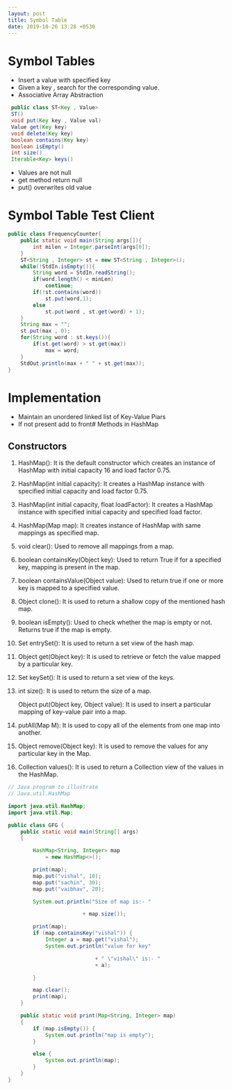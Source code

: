 ```yaml
---
layout: post
title: Symbol Table
date: 2019-10-26 13:28 +0530
---
```


# Symbol Tables

 - Insert a value with specified key
 - Given a key , search for the corresponding value.
 - Associative Array Abstraction

 

``` java
 public class ST<Key , Value>
 ST()
 void put(Key key , Value val)
 Value get(Key key)
 void delete(Key key)
 boolean contains(Key key)
 boolean isEmpty()
 int size()
 Iterable<Key> keys()
 ```

 - Values are not null
 - get method return null
 - put() overwrites old value

 # Symbol Table Test Client

``` java
public class FrequencyCounter{
    public static void main(String args[]){
        int milen = Integer.parseInt(args[0]);
    }
    ST<String , Integer> st = new ST<String , Integer>();
    while(!StdIn.isEmpty()){
        String word = StdIn.readString();
        if(word.length() < minLen)
            continue;
        if(!st.contains(word))
            st.put(word,1);
        else
            st.put(word , st.get(word) + 1);
    }
    String max = "";
    st.put(max , 0);
    for(String word : st.keys()){
        if(st.get(word) > st.get(max))
            max = word;
    }
    StdOut.println(max + " " + st.get(max));
}
```

# Implementation

* Maintain an unordered linked list of Key-Value Piars
* If not present add to front# Methods in HashMap

## Constructors

01. HashMap(): It is the default constructor which creates an instance of HashMap with initial capacity 16 and load factor 0.75.
02. HashMap(int initial capacity): It creates a HashMap instance with specified initial capacity and load factor 0.75.
03. HashMap(int initial capacity, float loadFactor): It creates a HashMap instance with specified initial capacity and specified load factor.
04. HashMap(Map map): It creates instance of HashMap with same mappings as specified map.

01. void clear(): Used to remove all mappings from a map.
02. boolean containsKey(Object key): Used to return True if for a specified key, mapping is present in the map.
03. boolean containsValue(Object value): Used to return true if one or more key is mapped to a specified value.
04. Object clone(): It is used to return a shallow copy of the mentioned hash map.
05. boolean isEmpty(): Used to check whether the map is empty or not. Returns true if the map is empty.
06. Set entrySet(): It is used to return a set view of the hash map.
07. Object get(Object key): It is used to retrieve or fetch the value mapped by a particular key.
08. Set keySet(): It is used to return a set view of the keys.
07. int size(): It is used to return the size of a map.

    Object put(Object key, Object value): It is used to insert a particular mapping of key-value pair into a map.

08. putAll(Map M): It is used to copy all of the elements from one map into another.
09. Object remove(Object key): It is used to remove the values for any particular key in the Map.
10. Collection values(): It is used to return a Collection view of the values in the HashMap.

``` java
// Java program to illustrate 
// Java.util.HashMap 

import java.util.HashMap; 
import java.util.Map; 

public class GFG { 
	public static void main(String[] args) 
	{ 

		HashMap<String, Integer> map 
			= new HashMap<>(); 

		print(map); 
		map.put("vishal", 10); 
		map.put("sachin", 30); 
		map.put("vaibhav", 20); 

		System.out.println("Size of map is:- "

						+ map.size()); 

		print(map); 
		if (map.containsKey("vishal")) { 
			Integer a = map.get("vishal"); 
			System.out.println("value for key"

							+ " \"vishal\" is:- "
							+ a); 

		} 

		map.clear(); 
		print(map); 
	} 

	public static void print(Map<String, Integer> map) 
	{ 
		if (map.isEmpty()) { 
			System.out.println("map is empty"); 
		} 

		else { 
			System.out.println(map); 
		} 
	} 
}
````

